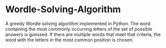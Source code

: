 # Wordle-Solving-Algorithm
A greedy Wordle solving algorithm implemented in Python. The word containing the most commonly occurring letters of the set of possible answers is guessed. If there are multiple words that meet that criteria, the word with the letters in the most common position is chosen.

